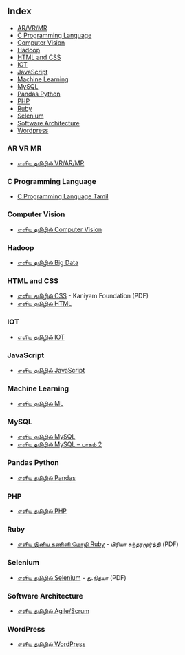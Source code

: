 ## Index

* [AR/VR/MR](#ar-vr-mr)
* [C Programming Language](#c-programming-language)
* [Computer Vision](#computer-vision)
* [Hadoop](#hadoop)
* [HTML and CSS](#html-and-css)
* [IOT](#iot)
* [JavaScript](#javascript)
* [Machine Learning](#machine-learning)
* [MySQL](#mysql)
* [Pandas Python](#pandas-python)
* [PHP](#php)
* [Ruby](#ruby)
* [Selenium](#selenium)
* [Software Architecture](#software-architecture)
* [Wordpress](#wordpress)


### AR VR MR

* [எளிய தமிழில் VR/AR/MR](https://freetamilebooks.com/ebooks/vr_ar_mr/)


### C Programming Language

* [C Programming Language Tamil](https://www.researchgate.net/publication/350738560_C_Programming_Language_Tamil-_tamila)


### Computer Vision

* [எளிய தமிழில் Computer Vision](https://freetamilebooks.com/ebooks/computer_vision/)


### Hadoop

* [எளிய தமிழில் Big Data](https://freetamilebooks.com/ebooks/learn-bigdata-in-tamil)


### HTML and CSS

* [எளிய தமிழில் CSS](https://freetamilebooks.com/ebooks/learn-css-in-tamil/) - Kaniyam Foundation (PDF)
* [எளிய தமிழில் HTML](https://freetamilebooks.com/htmlbooks/html-book/Learn-HTML-in-Tamil.html)


### IOT

* [எளிய தமிழில் IOT](https://freetamilebooks.com/ebooks/iot/)


### JavaScript

* [எளிய தமிழில் JavaScript](https://freetamilebooks.com/ebooks/learn-javascript-in-tamil/)


### Machine Learning

* [எளிய தமிழில் ML](https://freetamilebooks.com/ebooks/learn_machine_learning_in_tamil/)


### MySQL

* [எளிய தமிழில் MySQL ](https://freetamilebooks.com/ebooks/learn-mysql-in-tamil)
* [எளிய தமிழில் MySQL – பாகம் 2 ](https://freetamilebooks.com/ebooks/learn-mysql-in-tamil-part-2)


### Pandas Python

* [எளிய தமிழில் Pandas](https://freetamilebooks.com/ebooks/learn_pandas_in_tamil/)


### PHP

* [எளிய தமிழில் PHP](https://freetamilebooks.com/ebooks/learn-php-in-tamil/)


### Ruby

* [எளிய இனிய கணினி மொழி Ruby](https://freetamilebooks.com/ebooks/learn-ruby-in-tamil/) - பிரியா சுந்தரமூர்த்தி (PDF)


### Selenium

* [எளிய தமிழில் Selenium](https://freetamilebooks.com/ebooks/learn-selenium-in-tamil/) - து.நித்யா (PDF)


### Software Architecture

* [எளிய தமிழில் Agile/Scrum](https://freetamilebooks.com/ebooks/learn-agine-scrum-in-tamil)


### WordPress

* [எளிய தமிழில் WordPress](https://freetamilebooks.com/ebooks/learn-wordpress-in-tamil/)
